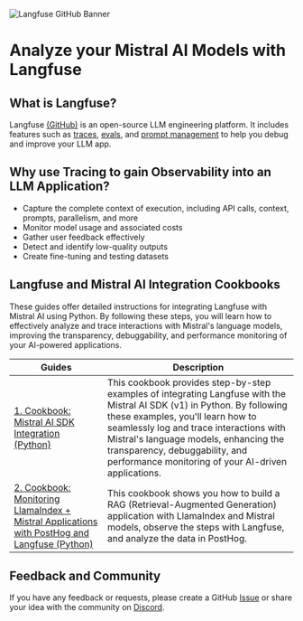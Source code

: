 ![Langfuse GitHub Banner](https://github.com/langfuse/langfuse/assets/121163007/6035f0f3-d691-4963-b5d0-10cf506e9d42)

# Analyze your Mistral AI Models with Langfuse

## What is Langfuse?
Langfuse [(GitHub)](https://github.com/langfuse/langfuse) is an open-source LLM engineering platform. It includes features such as [traces](https://langfuse.com/docs/tracing), [evals](https://langfuse.com/docs/scores/overview), and [prompt management](https://langfuse.com/docs/prompts/get-started) to help you debug and improve your LLM app.

## Why use Tracing to gain Observability into an LLM Application?
- Capture the complete context of execution, including API calls, context, prompts, parallelism, and more
- Monitor model usage and associated costs
- Gather user feedback effectively
- Detect and identify low-quality outputs
- Create fine-tuning and testing datasets

## Langfuse and Mistral AI Integration Cookbooks
These guides offer detailed instructions for integrating Langfuse with Mistral AI using Python. By following these steps, you will learn how to effectively analyze and trace interactions with Mistral's language models, improving the transparency, debuggability, and performance monitoring of your AI-powered applications.

| Guides | Description |
|-------|-------------|
| [1. Cookbook: Mistral AI SDK Integration (Python)](cookbook_langfuse_mistral_sdk_integration.ipynb) | This cookbook provides step-by-step examples of integrating Langfuse with the Mistral AI SDK (v1) in Python. By following these examples, you'll learn how to seamlessly log and trace interactions with Mistral's language models, enhancing the transparency, debuggability, and performance monitoring of your AI-driven applications.|
| [2. Cookbook: Monitoring LlamaIndex + Mistral Applications with PostHog and Langfuse (Python)](cookbook_langfuse_posthog_llama_langfuse.ipynb) | This cookbook shows you how to build a RAG (Retrieval-Augmented Generation) application with LlamaIndex and Mistral models, observe the steps with Langfuse, and analyze the data in PostHog.|   

## Feedback and Community
If you have any feedback or requests, please create a GitHub [Issue](https://langfuse.com/issue) or share your idea with the community on [Discord](https://discord.langfuse.com/).
